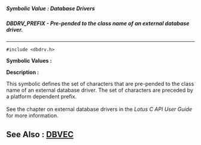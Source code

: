 ##### Symbolic Value : Database Drivers
##### DBDRV_PREFIX - Pre-pended to the class name of an external database driver.
---
```
#include <dbdrv.h>
```

**Symbolic Values :**



**Description :**

This symbolic defines the set of characters that are pre-pended to the class name of an external database driver.  The set of characters are preceded by a platform dependent prefix.  <br>
<br>
See the chapter on external database drivers in the <i>Lotus C API User Guide</i> for more information.


**See Also :**
[DBVEC](/domino-c-api-docs/reference/Data/DBVEC)
---
